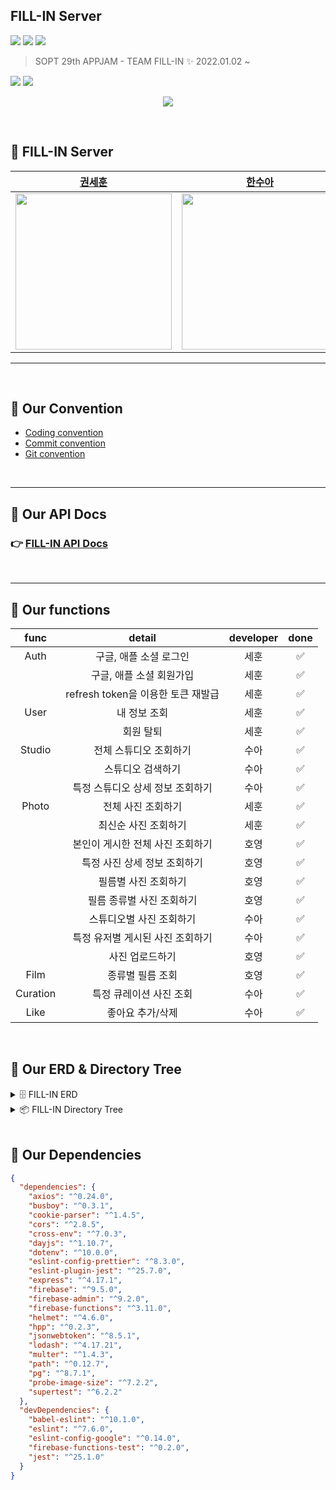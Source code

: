 <!-- @format -->

## FILL-IN Server

<p>
<img src="https://img.shields.io/github/languages/top/TeamFILL-IN/FILL-Server?color=DC4F1C&labelColor=010101">
<img src="https://img.shields.io/github/languages/code-size/TeamFILL-IN/FILL-Server?color=DC4F1C&labelColor=010101">
<img src="https://img.shields.io/github/repo-size/TeamFILL-IN/FILL-Server?color=DC4F1C&labelColor=010101">
</p>

> SOPT 29th APPJAM - TEAM FILL-IN ✨
> 2022.01.02 ~

<img src="https://user-images.githubusercontent.com/54793607/148735296-5a950533-8031-43ab-bd2b-841a3c4c6914.jpg">

<img src="https://user-images.githubusercontent.com/54793607/150477388-7589d8f1-7a20-49d8-a3e8-0cef7a0a3392.gif">

<p align="center">
<a href="https://hits.seeyoufarm.com"><img src="https://hits.seeyoufarm.com/api/count/incr/badge.svg?url=https%3A%2F%2Fgithub.com%2FTeamFILL-IN%2FFill-Server&count_bg=%23000000&title_bg=%23FFB300&icon=googlelens.svg&icon_color=%23000000&title=FILLIN&edge_flat=true"/></a>
</p>

<br>

## 🍕 FILL-IN Server

|                                            [권세훈](https://github.com/devkwonsehoon)                                            |                                             [한수아](https://github.com/sssua-0928)                                              |                                             [서호영](https://github.com/tkarndbrtk)                                              |
| :------------------------------------------------------------------------------------------------------------------------------: | :------------------------------------------------------------------------------------------------------------------------------: | :------------------------------------------------------------------------------------------------------------------------------: |
| <img src="https://user-images.githubusercontent.com/54793607/148734725-b1801e5a-e4dd-4377-9018-054ee6f49ae9.png" height="250" /> | <img src="https://user-images.githubusercontent.com/54793607/148734730-2989e023-6d4c-4972-a3d5-11cd728470e8.png" height="250" /> | <img src="https://user-images.githubusercontent.com/54793607/148734738-95e13cda-e61e-482f-8664-141e616b4519.png" height="250" /> |

<Hr>
<br>

## 🦖 Our Convention

- [Coding convention](https://www.notion.so/Coding-Convention-32799e14bed64821aefc868dae3d5c1a)
- [Commit convention](https://www.notion.so/Commit-Convention-7560cf1600634dfc927fff5ef979d636)
- [Git convention](https://www.notion.so/Git-Convention-46716db48d6e4d38a290775b72263c51)

<br>
<Hr>

## 🦖 Our API Docs

### 👉 [FILL-IN API Docs](https://66jxndoe.notion.site/FILL-IN-API-Docs-172e0ce525354888a81ff21acac6ac9e)

<br>
<Hr>

## 🦖 Our functions

|   func   |               detail               | developer | done |
| :------: | :--------------------------------: | :-------: | :--: |
|   Auth   |       구글, 애플 소셜 로그인       |   세훈    |  ✅  |
|          |      구글, 애플 소셜 회원가입      |   세훈    |  ✅  |
|          | refresh token을 이용한 토큰 재발급 |   세훈    |  ✅  |
|   User   |            내 정보 조회            |   세훈    |  ✅  |
|          |             회원 탈퇴              |   세훈    |  ✅  |
|  Studio  |       전체 스튜디오 조회하기       |   수아    |  ✅  |
|          |         스튜디오 검색하기          |   수아    |  ✅  |
|          |  특정 스튜디오 상세 정보 조회하기  |   수아    |  ✅  |
|  Photo   |         전체 사진 조회하기         |   세훈    |  ✅  |
|          |        최신순 사진 조회하기        |   세훈    |  ✅  |
|          |  본인이 게시한 전체 사진 조회하기  |   호영    |  ✅  |
|          |    특정 사진 상세 정보 조회하기    |   호영    |  ✅  |
|          |        필름별 사진 조회하기        |   호영    |  ✅  |
|          |     필름 종류별 사진 조회하기      |   호영    |  ✅  |
|          |      스튜디오별 사진 조회하기      |   수아    |  ✅  |
|          |  특정 유저별 게시된 사진 조회하기  |   수아    |  ✅  |
|          |          사진 업로드하기           |   호영    |  ✅  |
|   Film   |          종류별 필름 조회          |   호영    |  ✅  |
| Curation |      특정 큐레이션 사진 조회       |   수아    |  ✅  |
|   Like   |          좋아요 추가/삭제          |   수아    |  ✅  |

<br>

## 🦖 Our ERD & Directory Tree

<details>
<summary>🗄 FILL-IN ERD</summary>
<img src="https://user-images.githubusercontent.com/54793607/150489398-da6fc9ec-e04a-4d3d-b811-5be0aeb31b6b.png">
</details>

<details>
<summary>📦 FILL-IN Directory Tree</summary>

```bash
FILL-IN
├── README.md
├── firebase.json
└── functions
    ├── api
    │   ├── auth
    │   │   ├── authPOST.js
    │   │   ├── authTokenGET.js
    │   │   └── index.js
    │   ├── curation
    │   │   ├── curationGET.js
    │   │   ├── curationOneGET.js
    │   │   └── index.js
    │   ├── film
    │   │   ├── filmStyleGET.js
    │   │   └── index.js
    │   ├── index.js
    │   ├── like
    │   │   ├── index.js
    │   │   └── likePOST.js
    │   ├── photo
    │   │   ├── index.js
    │   │   ├── photoAllGET.js
    │   │   ├── photoFilmGET.js
    │   │   ├── photoGET.js
    │   │   ├── photoLatestGET.js
    │   │   ├── photoMyGET.js
    │   │   ├── photoPOST.js
    │   │   ├── photoStudioGET.js
    │   │   ├── photoStyleGET.js
    │   │   └── photoUserGET.js
    │   ├── photopaging
    │   │   ├── index.js
    │   │   ├── photoAllGET.js
    │   │   ├── photoFilmGET.js
    │   │   ├── photoStudioGET.js
    │   │   ├── photoStyleGET.js
    │   │   └── photoUserGET.js
    │   ├── studio
    │   │   ├── index.js
    │   │   ├── studioNearbyGET.js
    │   │   ├── studioOneGET.js
    │   │   └── studioSearchGET.js
    │   └── user
    │       ├── index.js
    │       ├── userDELETE.js
    │       └── userGET.js
    ├── config
    │   ├── dbConfig.js
    │   └── firebaseClient.js
    ├── constants
    │   ├── jwt.js
    │   ├── nicknameSet.js
    │   ├── responseMessage.js
    │   ├── social.js
    │   └── statusCode.js
    ├── db
    │   ├── curation.js
    │   ├── db.js
    │   ├── film.js
    │   ├── index.js
    │   ├── like.js
    │   ├── photo.js
    │   ├── photopaging.js
    │   ├── studio.js
    │   └── user.js
    ├── index.js
    ├── lib
    │   ├── convertSnakeToCamel.js
    │   ├── jwt.js
    │   ├── nicknameGenerator.js
    │   ├── size.js
    │   ├── social.js
    │   └── util.js
    ├── middlewares
    │   ├── auth.js
    │   └── uploadImage.js
    ├── other
    │   └── slack
    │       ├── slack.js
    │       └── slackAPI.js
    ├── package-lock.json
    ├── package.json
    ├── test
    │   ├── curation
    │   │   ├── curationGET.test.js
    │   │   └── curationOneGET.test.js
    │   ├── film
    │   │   └── filmStyleGET.test.js
    │   ├── like
    │   │   └── likePOST.test.js
    │   ├── photo
    │   │   ├── photoAllGET.test.js
    │   │   ├── photoFilmGET.test.js
    │   │   ├── photoGET.test.js
    │   │   ├── photoLatestGET.test.js
    │   │   ├── photoStudioGET.test.js
    │   │   ├── photoStyleGET.test.js
    │   │   └── photoUserGET.test.js
    │   ├── studio
    │   │   ├── studioNearbyGET.test.js
    │   │   ├── studioOneGET.test.js
    │   │   └── studioSearchGET.test.js
    │   └── user
    │       └── userGET.test.js
    └── ui-debug.log
```

</details>

<br>

## 🦖 Our Dependencies

```json
{
  "dependencies": {
    "axios": "^0.24.0",
    "busboy": "^0.3.1",
    "cookie-parser": "^1.4.5",
    "cors": "^2.8.5",
    "cross-env": "^7.0.3",
    "dayjs": "^1.10.7",
    "dotenv": "^10.0.0",
    "eslint-config-prettier": "^8.3.0",
    "eslint-plugin-jest": "^25.7.0",
    "express": "^4.17.1",
    "firebase": "^9.5.0",
    "firebase-admin": "^9.2.0",
    "firebase-functions": "^3.11.0",
    "helmet": "^4.6.0",
    "hpp": "^0.2.3",
    "jsonwebtoken": "^8.5.1",
    "lodash": "^4.17.21",
    "multer": "^1.4.3",
    "path": "^0.12.7",
    "pg": "^8.7.1",
    "probe-image-size": "^7.2.2",
    "supertest": "^6.2.2"
  },
  "devDependencies": {
    "babel-eslint": "^10.1.0",
    "eslint": "^7.6.0",
    "eslint-config-google": "^0.14.0",
    "firebase-functions-test": "^0.2.0",
    "jest": "^25.1.0"
  }
}
```

